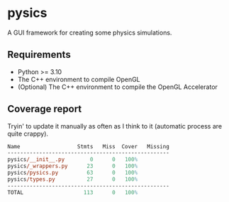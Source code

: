 # pysics

A GUI framework for creating some physics simulations.

## Requirements

- Python >= 3.10
- The C++ environment to compile OpenGL
- (Optional) The C++ environment to compile the OpenGL Accelerator

## Coverage report

Tryin' to update it manually as often as I think to it (automatic process are quite crappy).

```ps
Name                  Stmts   Miss  Cover   Missing
---------------------------------------------------
pysics/__init__.py        0      0   100%
pysics/_wrappers.py      23      0   100%
pysics/pysics.py         63      0   100%
pysics/types.py          27      0   100%
---------------------------------------------------
TOTAL                   113      0   100%
```
